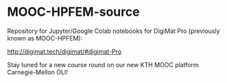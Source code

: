 # MOOC-HPFEM-source

Repository for Jupyter/Google Colab notebooks for DigiMat Pro (previously known as MOOC-HPFEM):

http://digimat.tech/digimat/#digimat-Pro

Stay tuned for a new course round on our new KTH MOOC platform Carnegie-Mellon OLI!
